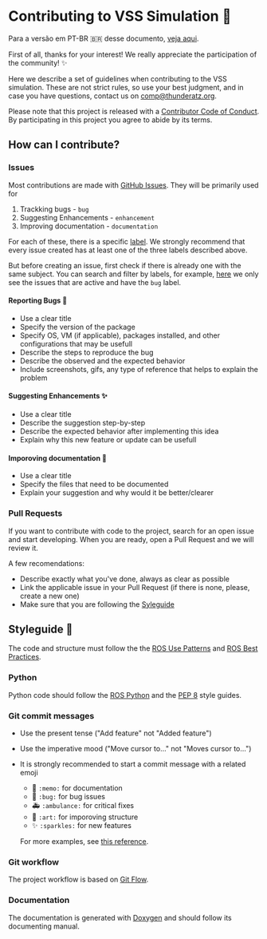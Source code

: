 # Contributing to VSS Simulation 🚀

Para a versão em PT-BR 🇧🇷 desse documento, [veja aqui](CONTRIBUTING.pt-br.md).

First of all, thanks for your interest! We really appreciate the participation of the community! ✨

Here we describe a set of guidelines when contributing to the VSS simulation. These are not strict rules, so use your best judgment, and in case you have questions, contact us on comp@thunderatz.org.

Please note that this project is released with a [Contributor Code of Conduct](./CODE_OF_CONDUCT.md). By participating in this project you agree to abide by its terms.

## How can I contribute?

### Issues
Most contributions are made with [GitHub Issues](https://guides.github.com/features/issues/). They will be primarily used for

1. Trackking bugs - `bug`
2. Suggesting Enhancements - `enhancement`
3. Improving documentation - `documentation`

For each of these, there is a specific [label](https://docs.github.com/en/enterprise/2.17/user/github/managing-your-work-on-github/applying-labels-to-issues-and-pull-requests). We strongly recommend that every issue created has at least one of the three labels described above.

But before creating an issue, first check if there is already one with the same subject. You can search and filter by labels, for example, [here](https://github.com/ThundeRatz/travesim/labels/bug) we only see the issues that are active and have the `bug` label.

#### Reporting Bugs 🐛
- Use a clear title
- Specify the version of the package
- Specify OS, VM (if applicable), packages installed, and other configurations that may be usefull
- Describe the steps to reproduce the bug
- Describe the observed and the expected behavior
- Include screenshots, gifs, any type of reference that helps to explain the problem

#### Suggesting Enhancements ✨
- Use a clear title
- Describe the suggestion step-by-step
- Describe the expected behavior after implementing this idea
- Explain why this new feature or update can be usefull

#### Imporoving documentation 📝
- Use a clear title
- Specify the files that need to be documented
- Explain your suggestion and why would it be better/clearer

### Pull Requests
If you want to contribute with code to the project, search for an open issue and start developing. When you are ready, open a Pull Request and we will review it.

A few recomendations:

- Describe exactly what you've done, always as clear as possible
- Link the applicable issue in your Pull Request (if there is none, please, create a new one)
- Make sure that you are following the [Syleguide](#Styleguide)

## Styleguide 💄
The code and structure must follow the the [ROS Use Patterns](http://wiki.ros.org/ROS/Patterns) and [ROS Best Practices](http://wiki.ros.org/BestPractices).

### Python
Python code should follow the [ROS Python](http://wiki.ros.org/PyStyleGuide) and the [PEP 8](https://www.python.org/dev/peps/pep-0008/) style guides.

### Git commit messages
- Use the present tense ("Add feature" not "Added feature")
- Use the imperative mood ("Move cursor to..." not "Moves cursor to...")
- It is strongly recommended to start a commit message with a related emoji
  - 📝 `:memo:` for documentation
  - 🐛 `:bug:` for bug issues
  - 🚑 `:ambulance:` for critical fixes
  - 🎨 `:art:` for imporoving structure
  - ✨ `:sparkles:` for new features

  For more examples, see [this reference](https://gitmoji.carloscuesta.me/).

### Git workflow
The project workflow is based on [Git Flow](https://nvie.com/posts/a-successful-git-branching-model/).

### Documentation
The documentation is generated with [Doxygen](https://www.doxygen.nl/index.html) and should follow its documenting manual.
